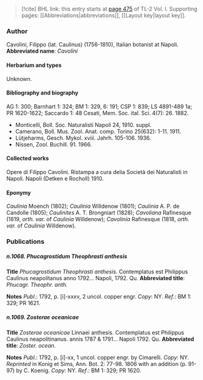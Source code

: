 > [!cite] BHL link: this entry starts at [page 475](https://www.biodiversitylibrary.org/page/33120606) of TL-2 Vol. I.
> Supporting pages: [[Abbreviations|abbreviations]], [[Layout key|layout key]].

### Author

Cavolini, Filippo (lat. Caulinus) (1756-1810), Italian botanist at Napoli. 
**Abbreviated name**: *Cavolini*

#### Herbarium and types

Unknown.

#### Bibliography and biography

AG 1: 300; Barnhart 1: 324; BM 1: 329, 6: 191; CSP 1: 839; LS 4891-489 1a; PR 1620-1622; Saccardo 1: 48 Cesati, Mem. Soc. ital. Sci. 4(7): 26. 1882.
- Monticelli, Boll. Soc. Naturalisti Napoli 24, 1910. suppl.
- Camerano, Boll. Mus. Zool. Anat. comp. Torino 25(632): 1-11. 1911.
- Lütjeharms, Gesch. Mykol. xviii. Jahrh. 105-106. 1936.
- Nissen, Zool. Buchill. 91. 1966.

#### Collected works

Opere di Filippo Cavolini. Ristampa a cura delia Società dei Naturalisti in Napoli. Napoli (Detken e Rocholl) 1910.

#### Eponymy

*Caulinia* Moench (1802); *Caulinia* Willdenow (1801); *Caulinia* A. P. de Candolle (1805); *Caulinites* A. T. Brongniart (1828); *Cavoliana* Rafinesque (1819, *orth. var.* of *Caulinia* Willdenow); *Cavolinia* Rafinesque (1818, *orth. var.* of *Caulinia* Willdenow).

### Publications

##### n.1068. Phucagrostidum Theophrasti anthesis

**Title**
*Phucagrostidum Theophrasti anthesis*. Contemplatus est Philippus Caulinus neapolitanus anno 1792... Napoli, 1792. Qu.
**Abbreviated title**: *Phucagr. Theophr. anth.*

**Notes**
*Publ*.: 1792, p. \[i\]-xxxv, 2 uncol. copper engr. *Copy*: NY.
*Ref*.: BM 1: 329; PR 1621.

##### n.1069. Zosterae oceanicae

**Title**
*Zosterae oceanicae* Linnaei anthesis. Contemplatus est Philippus Caulinus neapolitinanus. annis 1787 & 1791... Napoli 1792. Qu.
**Abbreviated title**: *Zoster. ocean.*

**Notes**
*Publ*.: 1792, p. \[i\]-xx, 1 uncol. copper engr. by Cimarelli. *Copy*: NY.
*Reprinted* in Konig et Sims, Ann. Bot. 2: 77-98. 1806 with an addition (p. 91-97) by C. Koenig. *Copy*: NY.
*Ref*.: BM 1: 329; PR 1620.

